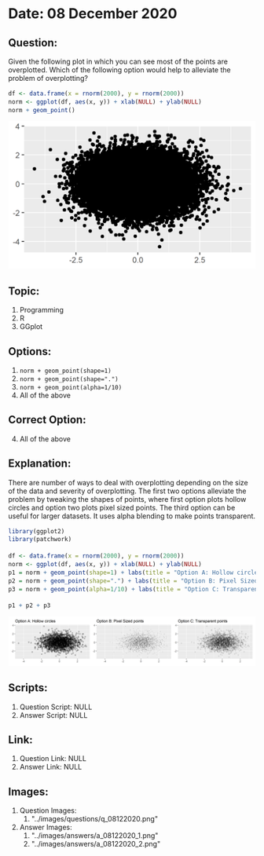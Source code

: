 # Date: 08 December 2020

## Question:
Given the following plot in which you can see most of the points are overplotted. Which of the following option would help to alleviate the problem of overplotting?

```r
df <- data.frame(x = rnorm(2000), y = rnorm(2000))
norm <- ggplot(df, aes(x, y)) + xlab(NULL) + ylab(NULL)
norm + geom_point()
```

![](../images/questions/q_08122020.png)

## Topic:
1. Programming
2. R
3. GGplot

## Options:
1. `norm + geom_point(shape=1)`
2. `norm + geom_point(shape=".")`
3. `norm + geom_point(alpha=1/10)`
4. All of the above

## Correct Option:
4. All of the above

## Explanation:
There are number of ways to deal with overplotting depending on the size of the data and severity of overplotting. The first two options alleviate the problem by tweaking the shapes of points, where first option plots hollow circles and option two plots pixel sized points. The third option can be useful for larger datasets. It uses alpha blending to make points transparent.

```r
library(ggplot2)
library(patchwork)

df <- data.frame(x = rnorm(2000), y = rnorm(2000))
norm <- ggplot(df, aes(x, y)) + xlab(NULL) + ylab(NULL)
p1 = norm + geom_point(shape=1) + labs(title = "Option A: Hollow circles")
p2 = norm + geom_point(shape=".") + labs(title = "Option B: Pixel Sized points") 
p3 = norm + geom_point(alpha=1/10) + labs(title = "Option C: Transparent points")

p1 + p2 + p3
```

![](../images/answers/a_08122020_2.png)

## Scripts:
1. Question Script: NULL
2. Answer Script: NULL

## Link:
1. Question Link: NULL
2. Answer Link: NULL

## Images:
1. Question Images:
   1. "../images/questions/q_08122020.png"
2. Answer Images:
   1. "../images/answers/a_08122020_1.png"
   2. "../images/answers/a_08122020_2.png" 
